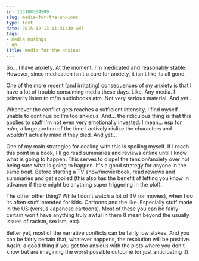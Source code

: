 ```yaml
---
id: 135108304509
slug: media-for-the-anxious
type: text
date: 2015-12-13 11:31:30 GMT
tags:
- media musings
- op
title: media for the anxious
---
```

So... I have anxiety. At the moment, I'm medicated and reasonably stable. However, since medication isn't a cure for anxiety, it isn't like its all gone.

One of the more recent (and irritating) consequences of my anxiety is that I have a lot of trouble consuming media these days. Like. Any media. I primarily listen to m/m audiobooks atm. Not very serious material. And yet...

Whenever the conflict gets reaches a sufficient intensity, I find myself unable to continue bc I'm too anxious. And... the ridiculous thing is that this applies to stuff I'm not even very emotionally invested. I mean... esp for m/m, a large portion of the time I actively dislike the characters and wouldn't actually mind if they died. And yet...

One of my main strategies for dealing with this is spoiling myself. If I reach this point in a book, I'll go read summaries and reviews online until I know what is going to happen. This serves to dispel the tension/anxiety over not being sure what is going to happen. It's a good strategy for anyone in the same boat. Before starting a TV show/movie/book, read reviews and summaries and get spoiled (this also has the benefit of letting you know in advance if there might be anything super triggering in the plot).

The other other thing? While I don't watch a lot of TV (or movies), when I do its often stuff intended for kids. Cartoons and the like. Especially stuff made in the US (versus Japanese cartoons). Most of these you can be fairly certain won't have anything truly awful in them (I mean beyond the usually issues of racism, sexism, etc).

Better yet, most of the narrative conflicts can be fairly low stakes. And you can be fairly certain that, whatever happens, the resolution will be positive. Again, a good thing if you get too anxious with the plots where you don't know but are imagining the worst possible outcome (or just anticipating it).
